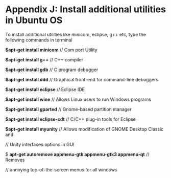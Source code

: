 # Appendix J: Install additional utilities in Ubuntu OS

To install additional utilities like minicom, eclipse, g++ etc, type the following commands in terminal

**$apt-get install minicom** // Com port Utility

**$apt-get install g++** // C++ compiler

**$apt-get install gdb** // C program debugger

**$apt-get install ddd** // Graphical front-end for command-line debuggers

**$apt-get install eclipse** // Eclipse IDE

**$apt-get install wine** // Allows Linux users to run Windows programs

**$apt-get install gparted** // Gnome-based partition manager 

**$apt-get install eclipse-cdt** // C/C++ plug-in tools for Eclipse

**$apt-get install myunity** // Allows modification of GNOME Desktop Classic and

 // Unity interfaces options in GUI

$ **apt-get autoremove appmenu-gtk appmenu-gtk3 appmenu-qt** // Removes

 // annoying top-of-the-screen menus for all windows

